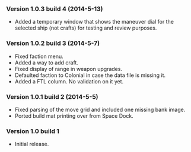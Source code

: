### Version 1.0.3 build 4 (2014-5-13)

* Added a temporary window that shows the maneuver dial for the selected ship (not crafts) for testing and review purposes.

### Version 1.0.2 build 3 (2014-5-7)

* Fixed faction menu.
* Added a way to add craft.
* Fixed display of range in weapon upgrades.
* Defaulted faction to Colonial in case the data file is missing it.
* Added a FTL column. No validation on it yet.

### Version 1.0.1 build 2 (2014-5-5)

* Fixed parsing of the move grid and included one missing bank image.
* Ported build mat printing over from Space Dock.

### Version 1.0 build 1

* Initial release.
